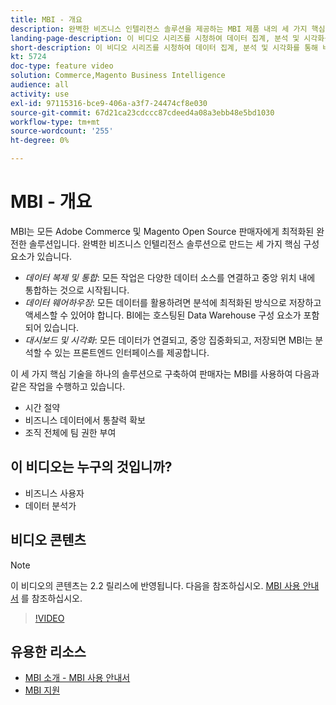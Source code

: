 ```yaml
---
title: MBI - 개요
description: 완벽한 비즈니스 인텔리전스 솔루션을 제공하는 MBI 제품 내의 세 가지 핵심 구성 요소에 대해 알아봅니다.
landing-page-description: 이 비디오 시리즈를 시청하여 데이터 집계, 분석 및 시각화를 통해 비즈니스 통찰력과 결과를 향상시킬 수 있는 방법에 대해 알아보십시오.
short-description: 이 비디오 시리즈를 시청하여 데이터 집계, 분석 및 시각화를 통해 비즈니스 통찰력과 결과를 향상시킬 수 있는 방법에 대해 알아보십시오.
kt: 5724
doc-type: feature video
solution: Commerce,Magento Business Intelligence
audience: all
activity: use
exl-id: 97115316-bce9-406a-a3f7-24474cf8e030
source-git-commit: 67d21ca23cdccc87cdeed4a08a3ebb48e5bd1030
workflow-type: tm+mt
source-wordcount: '255'
ht-degree: 0%

---
```


# MBI - 개요

MBI는 모든 Adobe Commerce 및 Magento Open Source 판매자에게 최적화된 완전한 솔루션입니다. 완벽한 비즈니스 인텔리전스 솔루션으로 만드는 세 가지 핵심 구성 요소가 있습니다.

- _데이터 복제 및 통합_: 모든 작업은 다양한 데이터 소스를 연결하고 중앙 위치 내에 통합하는 것으로 시작됩니다.
- _데이터 웨어하우징_: 모든 데이터를 활용하려면 분석에 최적화된 방식으로 저장하고 액세스할 수 있어야 합니다. BI에는 호스팅된 Data Warehouse 구성 요소가 포함되어 있습니다.
- _대시보드 및 시각화_: 모든 데이터가 연결되고, 중앙 집중화되고, 저장되면 MBI는 분석할 수 있는 프론트엔드 인터페이스를 제공합니다.

이 세 가지 핵심 기술을 하나의 솔루션으로 구축하여 판매자는 MBI를 사용하여 다음과 같은 작업을 수행하고 있습니다.

- 시간 절약
- 비즈니스 데이터에서 통찰력 확보
- 조직 전체에 팀 권한 부여

## 이 비디오는 누구의 것입니까?

- 비즈니스 사용자
- 데이터 분석가

## 비디오 콘텐츠

>[!NOTE]
>
>이 비디오의 콘텐츠는 2.2 릴리스에 반영됩니다. 다음을 참조하십시오. [MBI 사용 안내서](https://experienceleague.adobe.com/docs/commerce-business-intelligence/mbi/guide-overview.html) 를 참조하십시오.

>[!VIDEO](https://video.tv.adobe.com/v/35979?quality=12&learn=on)

## 유용한 리소스

- [MBI 소개 - MBI 사용 안내서](https://experienceleague.adobe.com/docs/commerce-business-intelligence/mbi/getting-started.html)
- [MBI 지원](https://experienceleague.adobe.com/docs/commerce-knowledge-base/kb/troubleshooting/miscellaneous/mbi-service-policies.html)
